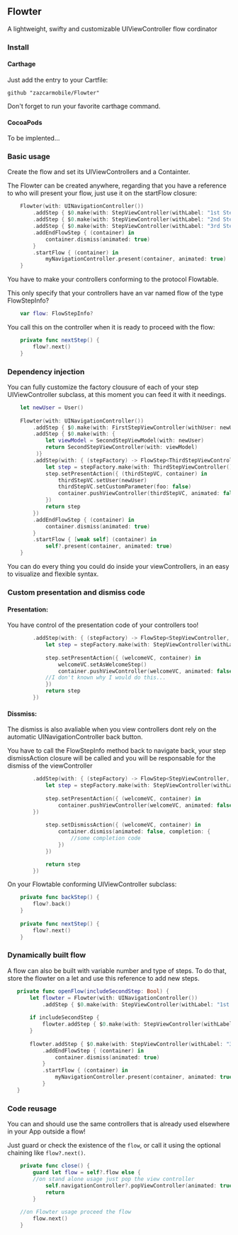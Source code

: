 ## Flowter
A lightweight, swifty and customizable UIViewController flow cordinator

### Install
#### Carthage
Just add the entry to your Cartfile:
```
github "zazcarmobile/Flowter"
```
Don't forget to run your favorite carthage command.

#### CocoaPods
To be implented...

### Basic usage
Create the flow and set its UIViewControllers and a Containter.

The Flowter can be created anywhere, regarding that you have a reference to who will present your flow, just use it on the startFlow closure:
```swift
	Flowter(with: UINavigationController())
		.addStep { $0.make(with: StepViewController(withLabel: "1st Step"))}
		.addStep { $0.make(with: StepViewController(withLabel: "2nd Step"))}
		.addStep { $0.make(with: StepViewController(withLabel: "3rd Step"))}
		.addEndFlowStep { (container) in
			container.dismiss(animated: true)
		}
		.startFlow { (container) in
			myNavigationController.present(container, animated: true)
	}
```

You have to make your controllers conforming to the protocol Flowtable.

This only specify that your controllers have an var named flow of the type FlowStepInfo?
```swift
	var flow: FlowStepInfo?
```

You call this on the controller when it is ready to proceed with the flow:
```swift
	private func nextStep() {
		flow?.next()
	}
```

### Dependency injection
You can fully customize the factory clousure of each of your step UIViewController subclass, at this moment you can feed it with it needings.
```swift
	let newUser = User()
	
	Flowter(with: UINavigationController())
		.addStep { $0.make(with: FirstStepViewController(withUser: newUser))}
		.addStep { $0.make(with: {
			let viewModel = SecondStepViewModel(with: newUser)
			return SecondStepViewController(with: viewModel)
		 )}
		.addStep(with: { (stepFactory) -> FlowStep<ThirdStepViewController, UINavigationController> in
			let step = stepFactory.make(with: ThirdStepViewController())
			step.setPresentAction({ (thirdStepVC, container) in
				thirdStepVC.setUser(newUser)
				thirdStepVC.setCustomParameter(foo: false)
				container.pushViewController(thirdStepVC, animated: false)
			})
			return step
		})
		.addEndFlowStep { (container) in
			container.dismiss(animated: true)
		}
		.startFlow { [weak self] (container) in
			self?.present(container, animated: true)
	}
```
You can do every thing you could do inside your viewControllers, in an easy to visualize and flexible syntax.

### Custom presentation and dismiss code
#### Presentation:
You have control of the presentation code of your controllers too! 
```swift
		.addStep(with: { (stepFactory) -> FlowStep<StepViewController, UINavigationController> in
			let step = stepFactory.make(with: StepViewController(withLabel: "Flow Start"))
		
			step.setPresentAction({ (welcomeVC, container) in
				welcomeVC.setAsWelcomeStep()
				container.pushViewController(welcomeVC, animated: false) 
			//I don't known why I would do this...
			})
			return step
		})
```

#### Dissmiss:
The dismiss is also avaliable when you view controllers dont rely on the automatic UINavigationController back button.

You have to call the FlowStepInfo method back to navigate back, your step dismissAction closure will be called and you will be responsable for the dismiss of the viewController
```swift
		.addStep(with: { (stepFactory) -> FlowStep<StepViewController, UINavigationController> in
			let step = stepFactory.make(with: StepViewController(withLabel: "Flow Start"))
		
			step.setPresentAction({ (welcomeVC, container) in
				container.pushViewController(welcomeVC, animated: false)
		})
			
			step.setDismissAction({ (welcomeVC, container) in
				container.dismiss(animated: false, completion: {
					//some completion code
				})
			})

			return step
		})
```

On your Flowtable conforming UIViewController subclass:
```swift
	private func backStep() {
		flow?.back()
	}
	
	private func nextStep() {
		flow?.next()
	}
```

### Dynamically built flow
A flow can also be built with variable number and type of steps. To do that, store the flowter on a let and use this reference to add new steps.
 ```swift
	private func openFlow(includeSecondStep: Bool) {
		let flowter = Flowter(with: UINavigationController())
			.addStep { $0.make(with: StepViewController(withLabel: "1st Step"))}
		
		if includeSecondStep {
			flowter.addStep { $0.make(with: StepViewController(withLabel: "2nd Step"))}
		}
	
		flowter.addStep { $0.make(with: StepViewController(withLabel: "3rd Step"))}
			.addEndFlowStep { (container) in
				container.dismiss(animated: true)
			}
			.startFlow { (container) in
				myNavigationController.present(container, animated: true)
			}
	}
 ```

### Code reusage
You can and should use the same controllers that is already used elsewhere in your App outside a flow!

Just guard or check the existence of the `flow`, or call it using the optional chaining like `flow?.next()`.
```swift
	private func close() {
		guard let flow = self?.flow else { 
		//on stand alone usage just pop the view controller
			self.navigationController?.popViewController(animated: true)
			return
		}
		
	//on Flowter usage proceed the flow
		flow.next() 
	}
```
